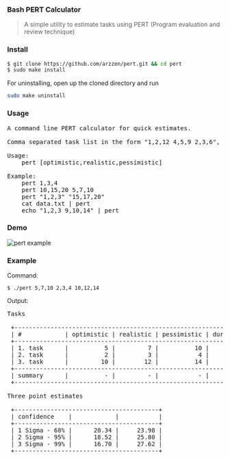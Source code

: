 ### Bash PERT Calculator

> A simple utility to estimate tasks using PERT (Program evaluation and review technique)

### Install

```bash
$ git clone https://github.com/arzzen/pert.git && cd pert
$ sudo make install
```

For uninstalling, open up the cloned directory and run

```bash
sudo make uninstall
```

### Usage
<pre>
A command line PERT calculator for quick estimates.

Comma separated task list in the form "1,2,12 4,5,9 2,3,6", where whitespace separates tasks.

Usage:
	pert [optimistic,realistic,pessimistic]

Example:
	pert 1,3,4
	pert 10,15,20 5,7,10
	pert "1,2,3" "15,17,20"
	cat data.txt | pert
	echo "1,2,3 9,10,14" | pert
</pre>

### Demo

![pert example](https://cloud.githubusercontent.com/assets/6382002/13582789/8205bac0-e4ae-11e5-9a03-894e32943f30.gif)

### Example

Command:

`$ ./pert 5,7,10 2,3,4 10,12,14`

Output:
<pre>
Tasks

 +--------------------------------------------------------------------------------------+
 | #            | optimistic | realistic | pessimistic | duration |     risk | variance |
 +--------------------------------------------------------------------------------------+
 | 1. task      |          5 |         7 |          10 |     7.16 |     0.83 |     0.68 |
 | 2. task      |          2 |         3 |           4 |     3.00 |     0.33 |     0.10 |
 | 3. task      |         10 |        12 |          14 |    12.00 |     0.66 |     0.43 |
 +--------------------------------------------------------------------------------------+
 | summary      |          - |         - |           - |    22.16 |     1.82 |     1.21 |
 +--------------------------------------------------------------------------------------+

Three point estimates

 +----------------------------------------+
 | confidence    |            |           |
 +----------------------------------------+
 | 1 Sigma - 68% |      20.34 |     23.98 |
 | 2 Sigma - 95% |      18.52 |     25.80 |
 | 3 Sigma - 99% |      16.70 |     27.62 |
 +----------------------------------------+
 </pre>
